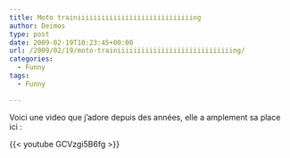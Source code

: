 ```yaml
---
title: Moto trainiiiiiiiiiiiiiiiiiiiiiiiiiiiiing
author: Deimos
type: post
date: 2009-02-19T10:23:45+00:00
url: /2009/02/19/moto-trainiiiiiiiiiiiiiiiiiiiiiiiiiiiiing/
categories:
  - Funny
tags:
  - Funny

---
```


Voici une video que j’adore depuis des années, elle a amplement sa place ici :

{{< youtube GCVzgi5B6fg >}}
